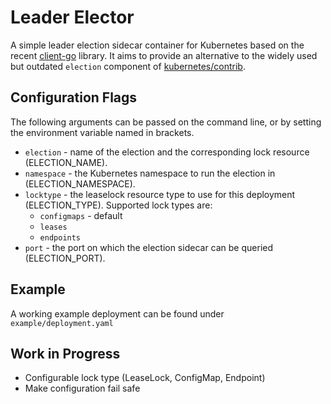 # Leader Elector

A simple leader election sidecar container for Kubernetes based on the recent [client-go](https://github.com/kubernetes/client-go) library. It aims to provide an alternative to the widely used but outdated `election` component of [kubernetes/contrib](https://github.com/kubernetes-retired/contrib).


## Configuration Flags

The following arguments can be passed on the command line, or by setting the environment variable named in brackets.

* `election` - name of the election and the corresponding lock resource (ELECTION_NAME).
* `namespace` - the Kubernetes namespace to run the election in (ELECTION_NAMESPACE).
* `locktype` - the leaselock resource type to use for this deployment (ELECTION_TYPE). Supported lock types are:
  * `configmaps` - default
  * `leases`
  * `endpoints`
* `port` - the port on which the election sidecar can be queried (ELECTION_PORT).

## Example
A working example deployment can be found under `example/deployment.yaml`

## Work in Progress
* Configurable lock type (LeaseLock, ConfigMap, Endpoint)
* Make configuration fail safe

